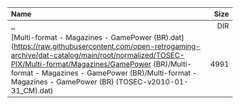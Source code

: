 |Name|Size|
|:---|---:|
|[..](../index.html)|DIR|
|[Multi-format - Magazines - GamePower (BR).dat](https://raw.githubusercontent.com/open-retrogaming-archive/dat-catalog/main/root/normalized/TOSEC-PIX/Multi-format/Magazines/GamePower (BR)/Multi-format - Magazines - GamePower (BR)/Multi-format - Magazines - GamePower (BR) (TOSEC-v2010-01-31_CM).dat)|4991|
